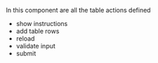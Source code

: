 In this component are all the table actions defined

- show instructions
- add table rows
- reload
- validate input
- submit